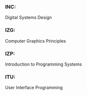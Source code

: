 ### INC:
Digital Systems Design

### IZG:
Computer Graphics Principles

### IZP:
Introduction to Programming Systems

### ITU:
User Interface Programming